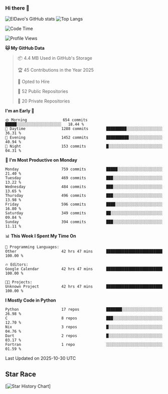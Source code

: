 ### Hi there 👋
![ElDavo's GitHub stats](https://github-readme-stats.vercel.app/api?username=ElDavoo&show_icons=true&theme=chartreuse-dark)
![Top Langs](https://github-readme-stats.vercel.app/api/top-langs/?username=ElDavoo&theme=chartreuse-dark&layout=compact)

<!--START_SECTION:waka-->
![Code Time](http://img.shields.io/badge/Code%20Time-4%2C422%20hrs%2047%20mins-blue)

![Profile Views](http://img.shields.io/badge/Profile%20Views-2-blue)

**🐱 My GitHub Data** 

> 📦 4.4 MB Used in GitHub's Storage 
 > 
> 🏆 45 Contributions in the Year 2025
 > 
> 💼 Opted to Hire
 > 
> 📜 52 Public Repositories 
 > 
> 🔑 20 Private Repositories 
 > 
**I'm an Early 🐤** 

```text
🌞 Morning                654 commits         █████░░░░░░░░░░░░░░░░░░░░   18.44 % 
🌆 Daytime                1288 commits        █████████░░░░░░░░░░░░░░░░   36.31 % 
🌃 Evening                1452 commits        ██████████░░░░░░░░░░░░░░░   40.94 % 
🌙 Night                  153 commits         █░░░░░░░░░░░░░░░░░░░░░░░░   04.31 % 
```
📅 **I'm Most Productive on Monday** 

```text
Monday                   759 commits         █████░░░░░░░░░░░░░░░░░░░░   21.40 % 
Tuesday                  469 commits         ███░░░░░░░░░░░░░░░░░░░░░░   13.22 % 
Wednesday                484 commits         ███░░░░░░░░░░░░░░░░░░░░░░   13.65 % 
Thursday                 496 commits         ███░░░░░░░░░░░░░░░░░░░░░░   13.98 % 
Friday                   596 commits         ████░░░░░░░░░░░░░░░░░░░░░   16.80 % 
Saturday                 349 commits         ██░░░░░░░░░░░░░░░░░░░░░░░   09.84 % 
Sunday                   394 commits         ███░░░░░░░░░░░░░░░░░░░░░░   11.11 % 
```


📊 **This Week I Spent My Time On** 

```text
💬 Programming Languages: 
Other                    42 hrs 47 mins      █████████████████████████   100.00 % 

🔥 Editors: 
Google Calendar          42 hrs 47 mins      █████████████████████████   100.00 % 

🐱‍💻 Projects: 
Unknown Project          42 hrs 47 mins      █████████████████████████   100.00 % 
```

**I Mostly Code in Python** 

```text
Python                   17 repos            ███████░░░░░░░░░░░░░░░░░░   26.98 % 
C                        8 repos             ███░░░░░░░░░░░░░░░░░░░░░░   12.70 % 
Nix                      3 repos             █░░░░░░░░░░░░░░░░░░░░░░░░   04.76 % 
Dart                     2 repos             █░░░░░░░░░░░░░░░░░░░░░░░░   03.17 % 
Fortran                  1 repo              ░░░░░░░░░░░░░░░░░░░░░░░░░   01.59 % 
```




 Last Updated on 2025-10-30 UTC
<!--END_SECTION:waka-->

## Star Race

[![Star History Chart](https://api.star-history.com/svg?repos=ElDavoo/WhatsApp-Crypt14-Crypt15-Decrypter,ElDavoo/TuringOS,EliteAndroidApps/WhatsApp-Crypt12-Decrypter,KnugiHK/Whatsapp-Chat-Exporter&type=Date)]

